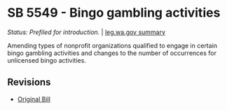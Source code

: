 # SB 5549 - Bingo gambling activities
*Status: Prefiled for introduction.* | [leg.wa.gov summary](https://app.leg.wa.gov/billsummary?BillNumber=5549&Year=2021)

Amending types of nonprofit organizations qualified to engage in certain bingo gambling activities and changes to the number of occurrences for unlicensed bingo activities.

## Revisions
* [Original Bill](1/)